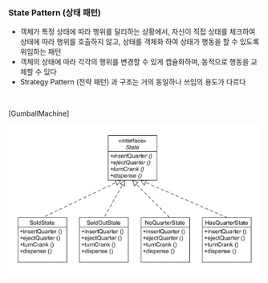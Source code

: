 
### State Pattern (상태 패턴)


- 객체가 특정 상태에 따라 행위를 달리하는 상황에서, 자신이 직접 상태를 체크하여 상태에 따라 행위를 호출하지 않고, 상태를 객체화 하여 상태가 행동을 할 수 있도록 위임하는 패턴
- 객체의 상태에 따라 각각의 행위를 변경할 수 있게 캡슐화하며, 동적으로 행동을 교체할 수 있다
- Strategy Pattern (전략 패턴) 과 구조는 거의 동일하나 쓰임의 용도가 다르다


<br>

[GumballMachine]

![gumball_class_diagram](src/main/resources/state_cd.JPG)


<br>
